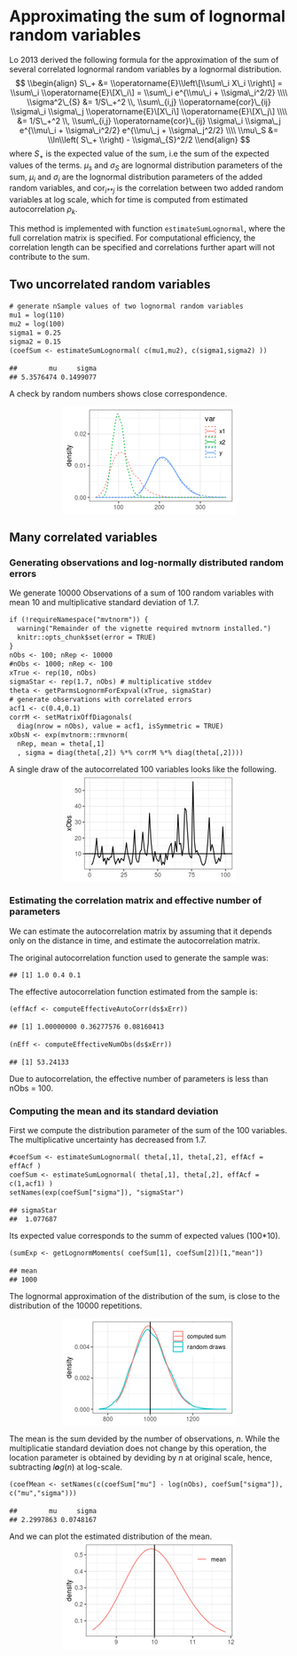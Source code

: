 Approximating the sum of lognormal random variables
===================================================

Lo 2013 derived the following formula for the approximation of the sum
of several correlated lognormal random variables by a lognormal
distribution.
$$
    \\begin{align}
        S\_+ &= \\operatorname{E}\\left\[\\sum\_i X\_i \\right\] = \\sum\_i 
        \\operatorname{E}\[X\_i\] = 
        \\sum\_i 
        e^{\\mu\_i + \\sigma\_i^2/2}        \\\\
        \\sigma^2\_{S} &= 1/S\_+^2 \\, \\sum\_{i,j}
        \\operatorname{cor}\_{ij} \\sigma\_i \\sigma\_j   \\operatorname{E}\[X\_i\] 
        \\operatorname{E}\[X\_j\]       \\\\ 
         &= 1/S\_+^2 \\, \\sum\_{i,j}
        \\operatorname{cor}\_{ij} \\sigma\_i \\sigma\_j   e^{\\mu\_i + \\sigma\_i^2/2} 
        e^{\\mu\_j + \\sigma\_j^2/2}  \\\\
        \\mu\_S &= \\ln\\left( S\_+ \\right) - \\sigma\_{S}^2/2 
    \\end{align}
$$
 where *S*<sub>+</sub> is the expected value of the sum, i.e the sum of
the expected values of the terms. *μ*<sub>*s*</sub> and
*σ*<sub>*S*</sub> are lognormal distribution parameters of the sum,
*μ*<sub>*i*</sub> and *σ*<sub>*i*</sub> are the lognormal distribution
parameters of the added random variables, and cor<sub>*i**j*</sub> is
the correlation between two added random variables at log scale, which
for time is computed from estimated autocorrelation *ρ*<sub>*k*</sub>.

This method is implemented with function `estimateSumLognormal`, where
the full correlation matrix is specified. For computational efficiency,
the correlation length can be specified and correlations further apart
will not contribute to the sum.

Two uncorrelated random variables
---------------------------------

    # generate nSample values of two lognormal random variables
    mu1 = log(110)
    mu2 = log(100)
    sigma1 = 0.25
    sigma2 = 0.15
    (coefSum <- estimateSumLognormal( c(mu1,mu2), c(sigma1,sigma2) ))

    ##        mu     sigma 
    ## 5.3576474 0.1499077

A check by random numbers shows close correspondence.

<img src="lognormalSum_files/figure-markdown_strict/densitySumTwo-1.png" style="display:block; margin: auto" />

Many correlated variables
-------------------------

### Generating observations and log-normally distributed random errors

We generate 10000 Observations of a sum of 100 random variables with
mean 10 and multiplicative standard deviation of 1.7.

    if (!requireNamespace("mvtnorm")) {
      warning("Remainder of the vignette required mvtnorm installed.")
      knitr::opts_chunk$set(error = TRUE) 
    }
    nObs <- 100; nRep <- 10000
    #nObs <- 1000; nRep <- 100
    xTrue <- rep(10, nObs)
    sigmaStar <- rep(1.7, nObs) # multiplicative stddev 
    theta <- getParmsLognormForExpval(xTrue, sigmaStar)
    # generate observations with correlated errors
    acf1 <- c(0.4,0.1)
    corrM <- setMatrixOffDiagonals(
      diag(nrow = nObs), value = acf1, isSymmetric = TRUE)
    xObsN <- exp(mvtnorm::rmvnorm(
      nRep, mean = theta[,1]
      , sigma = diag(theta[,2]) %*% corrM %*% diag(theta[,2])))

A single draw of the autocorrelated 100 variables looks like the
following.
<img src="lognormalSum_files/figure-markdown_strict/draw100-1.png" style="display:block; margin: auto" />

### Estimating the correlation matrix and effective number of parameters

We can estimate the autocorrelation matrix by assuming that it depends
only on the distance in time, and estimate the autocorrelation matrix.

The original autocorrelation function used to generate the sample was:

    ## [1] 1.0 0.4 0.1

The effective autocorrelation function estimated from the sample is:

    (effAcf <- computeEffectiveAutoCorr(ds$xErr))

    ## [1] 1.00000000 0.36277576 0.08160413

    (nEff <- computeEffectiveNumObs(ds$xErr))

    ## [1] 53.24133

Due to autocorrelation, the effective number of parameters is less than
nObs = 100.

### Computing the mean and its standard deviation

First we compute the distribution parameter of the sum of the 100
variables. The multiplicative uncertainty has decreased from 1.7.

    #coefSum <- estimateSumLognormal( theta[,1], theta[,2], effAcf = effAcf )
    coefSum <- estimateSumLognormal( theta[,1], theta[,2], effAcf = c(1,acf1) )
    setNames(exp(coefSum["sigma"]), "sigmaStar")

    ## sigmaStar 
    ##  1.077687

Its expected value corresponds to the summ of expected values (100\*10).

    (sumExp <- getLognormMoments( coefSum[1], coefSum[2])[1,"mean"])

    ## mean 
    ## 1000

The lognormal approximation of the distribution of the sum, is close to
the distribution of the 10000 repetitions.

<img src="lognormalSum_files/figure-markdown_strict/pdfSum100-1.png" style="display:block; margin: auto" />

The mean is the sum devided by the number of observations, *n*. While
the multiplicatie standard deviation does not change by this operation,
the location parameter is obtained by deviding by *n* at original scale,
hence, subtracting *l**o**g*(*n*) at log-scale.

    (coefMean <- setNames(c(coefSum["mu"] - log(nObs), coefSum["sigma"]), c("mu","sigma")))

    ##        mu     sigma 
    ## 2.2997863 0.0748167

And we can plot the estimated distribution of the mean.
<img src="lognormalSum_files/figure-markdown_strict/pdfMean-1.png" style="display:block; margin: auto" />
